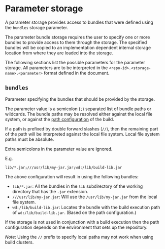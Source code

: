 # Parameter storage

A parameter storage provides access to bundles that were defined using the `bundles` storage parameter.

The parameter bundle storage requires the user to specify one or more bundles to provide access to them through the storage. The specified bundles will be copied to an implementation dependent internal storage location from where they are loaded into the storage.

The following sections list the possible parameters for the parameter storage. All parameters are to be interpreted in the `<repo-id>.<storage-name>.<parameter>` format defined in the [](configuration.md) document.

## `bundles`

Parameter specifying the bundles that should be provided by the storage.

The parameter value is a semicolon (`;`) separated list of bundle paths or wildcards. The bundle paths may be resolved either against the local file system, or against the [path configuration](root:/saker.build/doc/guide/pathconfiguration.html) of the build.

If a path is prefixed by double forward slashes (`//`), then the remaining part of the path will be interpreted against the local file system. Local file system paths must be absolute.

Extra semicolons in the parameter value are ignored.

E.g.

```plaintext
lib/*.jar;///usr/lib/my-jar.jar;wd:/lib/build-lib.jar
```

The above configuration will result in using the following bundles:

* `lib/*.jar`: All the bundles in the `lib` subdirectory of the working directory that has
the `.jar` extension.
* `///usr/lib/my-jar.jar`: Will use the `/usr/lib/my-jar.jar` from the local file
system.
* `wd:/lib/build-lib.jar`: Locates the bundle with the build execution path of
`wd:/lib/build-lib.jar`. (Based on the path configuration.)

If the storage is not used in conjunction with a build execution then the path configuration depends on the
environment that sets up the repository.

*Note*: Using the `//` prefix to specify local paths may not work when using build clusters.